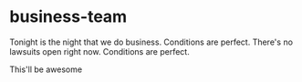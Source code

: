 # business-team

Tonight is the night that we do business. Conditions are perfect. There's no
lawsuits open right now. Conditions are perfect.

This'll be awesome
